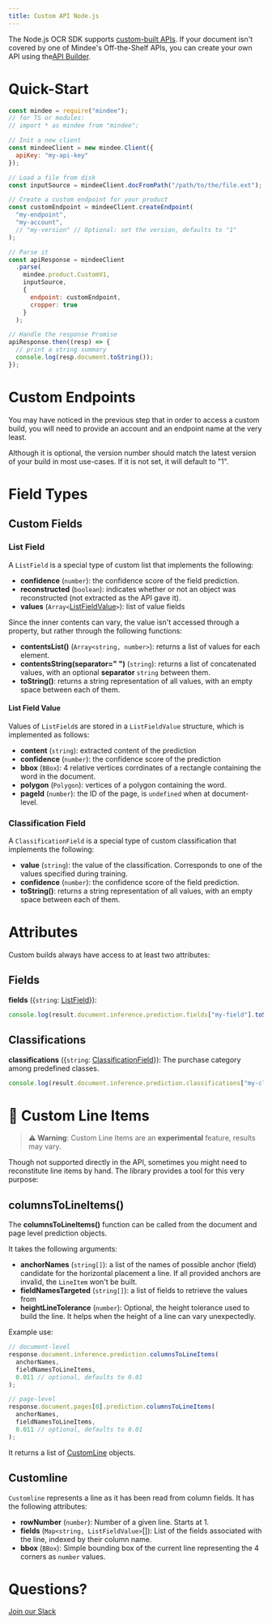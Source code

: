 ```yaml
---
title: Custom API Node.js
---
```

The Node.js OCR SDK supports [custom-built APIs](https://developers.mindee.com/docs/build-your-first-document-parsing-api).
If your document isn't covered by one of Mindee's Off-the-Shelf APIs, you can create your own API using the[API Builder](https://platform.mindee.com/api-builder).

# Quick-Start

```js
const mindee = require("mindee");
// for TS or modules:
// import * as mindee from "mindee";

// Init a new client
const mindeeClient = new mindee.Client({
  apiKey: "my-api-key"
});

// Load a file from disk
const inputSource = mindeeClient.docFromPath("/path/to/the/file.ext");

// Create a custom endpoint for your product
const customEndpoint = mindeeClient.createEndpoint(
  "my-endpoint",
  "my-account",
  // "my-version" // Optional: set the version, defaults to "1"
);

// Parse it
const apiResponse = mindeeClient
  .parse(
    mindee.product.CustomV1,
    inputSource,
    {
      endpoint: customEndpoint,
      cropper: true
    }
  );

// Handle the response Promise
apiResponse.then((resp) => {
  // print a string summary
  console.log(resp.document.toString());
});
```

# Custom Endpoints

You may have noticed in the previous step that in order to access a custom build, you will need to provide an account and an endpoint name at the very least.

Although it is optional, the version number should match the latest version of your build in most use-cases.
If it is not set, it will default to "1".


# Field Types

## Custom Fields

### List Field

A `ListField` is a special type of custom list that implements the following:

* **confidence** (`number`): the confidence score of the field prediction.
* **reconstructed** (`boolean`): indicates whether or not an object was reconstructed (not extracted as the API gave it).
* **values** (`Array<`[ListFieldValue](#list-field-value)`>`): list of value fields

Since the inner contents can vary, the value isn't accessed through a property, but rather through the following functions:
* **contentsList()** (`Array<string, number>`): returns a list of values for each element.
* **contentsString(separator=" ")** (`string`): returns a list of concatenated values, with an optional **separator** `string` between them.
* **toString()**: returns a string representation of all values, with an empty space between each of them.

#### List Field Value

Values of `ListField`s are stored in a `ListFieldValue` structure, which is implemented as follows:
* **content** (`string`): extracted content of the prediction
* **confidence** (`number`): the confidence score of the prediction
* **bbox** (`BBox`): 4 relative vertices corrdinates of a rectangle containing the word in the document.
* **polygon** (`Polygon`): vertices of a polygon containing the word.
* **pageId** (`number`): the ID of the page, is `undefined` when at document-level.

### Classification Field

A `ClassificationField` is a special type of custom classification that implements the following:

* **value** (`string`): the value of the classification. Corresponds to one of the values specified during training.
* **confidence** (`number`): the confidence score of the field prediction.
* **toString()**: returns a string representation of all values, with an empty space between each of them.

# Attributes

Custom builds always have access to at least two attributes:

## Fields

**fields** ({`string`: [ListField](#list-field)}): 

```js
console.log(result.document.inference.prediction.fields["my-field"].toString());
```

## Classifications

**classifications** ({`string`: [ClassificationField](#classification-field)}): The purchase category among predefined classes.

```js
console.log(result.document.inference.prediction.classifications["my-classification"].toString());
```

# 🧪 Custom Line Items

> **⚠️ Warning**: Custom Line Items are an **experimental** feature, results may vary.


Though not supported directly in the API, sometimes you might need to reconstitute line items by hand.
The library provides a tool for this very purpose:

## columnsToLineItems()
The **columnsToLineItems()** function can be called from the document and page level prediction objects.

It takes the following arguments:

* **anchorNames** (`string[]`): a list of the names of possible anchor (field) candidate for the horizontal placement a line. If all provided anchors are invalid, the `LineItem` won't be built.
* **fieldNamesTargeted** (`string[]`): a list of fields to retrieve the values from
* **heightLineTolerance** (`number`): Optional, the height tolerance used to build the line. It helps when the height of a line can vary unexpectedly.

Example use:

```js
// document-level
response.document.inference.prediction.columnsToLineItems(
  anchorNames,
  fieldNamesToLineItems,
  0.011 // optional, defaults to 0.01
);

// page-level
response.document.pages[0].prediction.columnsToLineItems(
  anchorNames,
  fieldNamesToLineItems,
  0.011 // optional, defaults to 0.01
);
```

It returns a list of [CustomLine](#Customline) objects.

## Customline

`Customline` represents a line as it has been read from column fields. It has the following attributes:

* **rowNumber** (`number`): Number of a given line. Starts at 1.
* **fields** (`Map<string, ListFieldValue>`[]): List of the fields associated with the line, indexed by their column name.
* **bbox** (`BBox`): Simple bounding box of the current line representing the 4 corners as `number` values.

# Questions?

[Join our Slack](https://join.slack.com/t/mindee-community/shared_invite/zt-1jv6nawjq-FDgFcF2T5CmMmRpl9LLptw)
